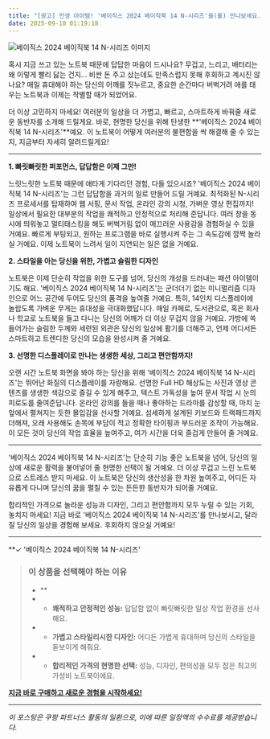 ```yaml
---
title: "[광고] 인생 아이템! '베이직스 2024 베이직북 14 N-시리즈'을(를) 만나보세요."
date: 2025-09-10 01:19:18
---
```

![베이직스 2024 베이직북 14 N-시리즈 이미지](https://ads-partners.coupang.com/image1/Z97BMz-oMdSAOD-WZ4VoPoPXtMeRo8LBVumQTojQWgdTPYOgs9r3oCtbP8IfuGruJIWKn3yYkmjcS8eyuIZ3ZW-SoovzoCTpmT-JKgRmL_K-sX_NTC21gkIOCniOVk9ypmZzp-G-A9yk6g-RFtrUxeziucPAwi-JyLlmhS4ApZ55GIp8U-dOcyVt2GquOjoKj0x1Y34G6sc7wRNfJkrIEhCeUOp2ot0VdS8_W-eiTyJtPMR4GstSdEcdtfy1ZHnDSBxGZJSHFG6CEVStPo86kBHFuzE=)

혹시 지금 쓰고 있는 노트북 때문에 답답한 마음이 드시나요? 무겁고, 느리고, 배터리는 왜 이렇게 빨리 닳는 건지… 비싼 돈 주고 샀는데도 만족스럽지 못해 후회하고 계시진 않나요? 매일 휴대해야 하는 당신의 어깨를 짓누르고, 중요한 순간마다 버벅거려 애를 태우는 노트북과 이제는 작별할 때가 되었어요.

더 이상 고민하지 마세요! 여러분의 일상을 더 가볍고, 빠르고, 스마트하게 바꿔줄 새로운 동반자를 소개해 드릴게요. 바로, 현명한 당신을 위해 탄생한 **'베이직스 2024 베이직북 14 N-시리즈'**예요. 이 노트북이 어떻게 여러분의 불편함을 싹 해결해 줄 수 있는지, 지금부터 자세히 알려드릴게요!

---

**1. 빠릿빠릿한 퍼포먼스, 답답함은 이제 그만!**

느릿느릿한 노트북 때문에 애타게 기다리던 경험, 다들 있으시죠? '베이직스 2024 베이직북 14 N-시리즈'는 그런 답답함을 과거의 일로 만들어 드릴 거예요. 최적화된 N-시리즈 프로세서를 탑재하여 웹 서핑, 문서 작업, 온라인 강의 시청, 가벼운 영상 편집까지! 일상에서 필요한 대부분의 작업을 쾌적하고 안정적으로 처리해 준답니다. 여러 창을 동시에 띄워놓고 멀티태스킹을 해도 버벅거림 없이 매끄러운 사용감을 경험하실 수 있을 거예요. 빠르게 부팅되고, 원하는 프로그램을 바로 실행시켜 주는 그 속도감에 깜짝 놀라실 거예요. 이제 노트북이 느려서 일이 지연되는 일은 없을 거예요.

**2. 스타일을 아는 당신을 위한, 가볍고 슬림한 디자인**

노트북은 이제 단순히 작업을 위한 도구를 넘어, 당신의 개성을 드러내는 패션 아이템이기도 해요. '베이직스 2024 베이직북 14 N-시리즈'는 군더더기 없는 미니멀리즘 디자인으로 어느 공간에 두어도 당신의 품격을 높여줄 거예요. 특히, 14인치 디스플레이에 놀랍도록 가벼운 무게는 휴대성을 극대화했답니다. 매일 카페로, 도서관으로, 혹은 회사나 학교로 노트북을 들고 다니는 당신의 어깨가 더 이상 무겁지 않을 거예요. 가방에 쏙 들어가는 슬림한 두께와 세련된 외관은 당신의 일상에 활기를 더해주고, 언제 어디서든 스마트하고 트렌디한 당신의 모습을 완성시켜 줄 거예요.

**3. 선명한 디스플레이로 만나는 생생한 세상, 그리고 편안함까지!**

오랜 시간 노트북 화면을 봐야 하는 당신을 위해 '베이직스 2024 베이직북 14 N-시리즈'는 뛰어난 화질의 디스플레이를 자랑해요. 선명한 Full HD 해상도는 사진과 영상 콘텐츠를 생생한 색감으로 즐길 수 있게 해주고, 텍스트 가독성을 높여 문서 작업 시 눈의 피로도를 줄여준답니다. 온라인 강의를 들을 때나 좋아하는 드라마를 감상할 때, 마치 눈앞에서 펼쳐지는 듯한 몰입감을 선사할 거예요. 섬세하게 설계된 키보드와 트랙패드까지 더해져, 오래 사용해도 손목에 부담이 적고 정확한 타이핑과 부드러운 조작이 가능해요. 이 모든 것이 당신의 작업 효율을 높여주고, 여가 시간을 더욱 즐겁게 만들어 줄 거예요.

---

'베이직스 2024 베이직북 14 N-시리즈'는 단순히 기능 좋은 노트북을 넘어, 당신의 일상에 새로운 활력을 불어넣어 줄 현명한 선택이 될 거예요. 더 이상 무겁고 느린 노트북으로 스트레스 받지 마세요. 이 노트북은 당신의 생산성을 한 차원 높여주고, 어디든 자유롭게 다니며 당신의 꿈을 펼칠 수 있는 든든한 동반자가 되어줄 거예요.

합리적인 가격으로 놀라운 성능과 디자인, 그리고 편안함까지 모두 누릴 수 있는 기회, 놓치지 마세요! 지금 바로 '베이직스 2024 베이직북 14 N-시리즈'를 만나보시고, 달라질 당신의 일상을 경험해 보세요. 후회하지 않으실 거예요!

---

**✓ '베이직스 2024 베이직북 14 N-시리즈'


> ### 이 상품을 선택해야 하는 이유
> - **
> - *   **쾌적하고 안정적인 성능:** 답답함 없이 빠릿빠릿한 일상 작업 환경을 선사해요.
> - *   **가볍고 스타일리시한 디자인:** 어디든 가볍게 휴대하며 당신의 스타일을 돋보이게 해줘요.
> - *   **합리적인 가격의 현명한 선택:** 성능, 디자인, 편의성을 모두 잡은 최고의 가성비 노트북이에요.


[**지금 바로 구매하고 새로운 경험을 시작하세요!**](https://link.coupang.com/re/AFFSDP?lptag=AF8916626&pageKey=6662026640&itemId=26024097238&vendorItemId=92984476751&traceid=V0-153-952b0483aa8a9787&requestid=20250910101859623013515387&token=31850C%7CGM)

---
_이 포스팅은 쿠팡 파트너스 활동의 일환으로, 이에 따른 일정액의 수수료를 제공받습니다._
